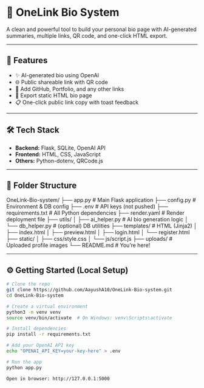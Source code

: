 # 🔗 OneLink Bio System

A clean and powerful tool to build your personal bio page with AI-generated summaries, multiple links, QR code, and one-click HTML export.

---

## 🚀 Features

- ✨ AI-generated bio using OpenAI
- 🌐 Public shareable link with QR code
- 🔗 Add GitHub, Portfolio, and any other links
- 📄 Export static HTML bio page
- 📋 One-click public link copy with toast feedback

---

## 🛠️ Tech Stack

- **Backend:** Flask, SQLite, OpenAI API
- **Frontend:** HTML, CSS, JavaScript
- **Others:** Python-dotenv, QRCode.js

---

## 📁 Folder Structure

OneLink-Bio-system/
├── app.py # Main Flask application
├── config.py # Environment & DB config
├── .env # API keys (not pushed)
├── requirements.txt # All Python dependencies
├── render.yaml # Render deployment file
├── utils/
│ ├── ai_helper.py # AI bio generation logic
│ └── db_helper.py # (optional) DB utilities
├── templates/ # HTML (Jinja2)
│ ├── index.html
│ ├── preview.html
│ ├── login.html
│ └── register.html
├── static/
│ ├── css/style.css
│ └── js/script.js
├── uploads/ # Uploaded profile images
└── README.md # You’re here!


---

## ⚙️ Getting Started (Local Setup)

```bash
# Clone the repo
git clone https://github.com/AayushA10/OneLink-Bio-system.git
cd OneLink-Bio-system

# Create a virtual environment
python3 -m venv venv
source venv/bin/activate  # On Windows: venv\Scripts\activate

# Install dependencies
pip install -r requirements.txt

# Add your OpenAI API key
echo "OPENAI_API_KEY=your-key-here" > .env

# Run the app
python app.py

Open in browser: http://127.0.0.1:5000
